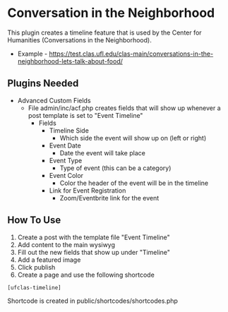 # Conversation in the Neighborhood
This plugin creates a timeline feature that is used by the Center for Humanities (Conversations in the Neighborhood).
- Example - https://test.clas.ufl.edu/clas-main/conversations-in-the-neighborhood-lets-talk-about-food/

## Plugins Needed
- Advanced Custom Fields
  - File admin/inc/acf.php creates fields that will show up whenever a post template is set to "Event Timeline"
    - Fields
      - Timeline Side
        - Which side the event will show up on (left or right)
      - Event Date
        - Date the event will take place
      - Event Type
        - Type of event (this can be a category)
      - Event Color
        - Color the header of the event will be in the timeline
      - Link for Event Registration
        - Zoom/Eventbrite link for the event

## How To Use
1. Create a post with the template file "Event Timeline"
2. Add content to the main wysiwyg
3. Fill out the new fields that show up under "Timeline"
4. Add a featured image
5. Click publish
6. Create a page and use the following shortcode
```
[ufclas-timeline]
```
Shortcode is created in public/shortcodes/shortcodes.php
